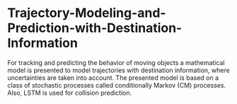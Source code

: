 # Trajectory-Modeling-and-Prediction-with-Destination-Information
For tracking and predicting the behavior of moving objects a mathematical model is presented to model trajectories with destination information, where uncertainties are taken into account. The presented model is based on a class of stochastic processes called conditionally Markov (CM) processes.
Also, LSTM is used for collision prediction.
